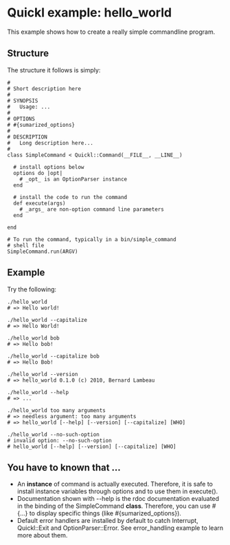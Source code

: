 # Quickl example: hello_world 

This example shows how to create a really simple commandline program. 

## Structure

The structure it follows is simply:

    #
    # Short description here
    #
    # SYNOPSIS
    #   Usage: ...
    #
    # OPTIONS
    # #{sumarized_options}
    #
    # DESCRIPTION
    #   Long description here...
    #
    class SimpleCommand < Quickl::Command(__FILE__, __LINE__)
    
      # install options below
      options do |opt|
        # _opt_ is an OptionParser instance
      end
      
      # install the code to run the command
      def execute(args)
        # _args_ are non-option command line parameters
      end
    
    end
    
    # To run the command, typically in a bin/simple_command 
    # shell file
    SimpleCommand.run(ARGV)
    

## Example

Try the following:

    ./hello_world 
    # => Hello world!
    
    ./hello_world --capitalize
    # => Hello World!

    ./hello_world bob
    # => Hello bob!
    
    ./hello_world --capitalize bob
    # => Hello Bob!
    
    ./hello_world --version
    # => hello_world 0.1.0 (c) 2010, Bernard Lambeau
    
    ./hello_world --help
    # => ...
    
    ./hello_world too many arguments
    # => needless argument: too many arguments
    # => hello_world [--help] [--version] [--capitalize] [WHO]
    
    ./hello_world --no-such-option 
    # invalid option: --no-such-option
    # hello_world [--help] [--version] [--capitalize] [WHO]

## You have to known that ...

* An **instance** of command is actually executed. Therefore, it is safe to install instance variables through options and to use them in execute().
* Documentation shown with --help is the rdoc documentation evaluated in the binding of the SimpleCommand **class**. Therefore, you can use #{...} to display specific things (like #{sumarized_options}).
* Default error handlers are installed by default to catch Interrupt, Quickl::Exit and OptionParser::Error. See error_handling example to learn more about them.
